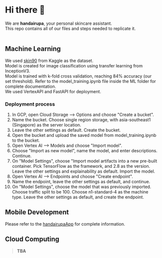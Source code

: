 # Hi there 👋

We are <b>handairupa</b>, your personal skincare assistant.
<br>
This repo contains all of our files and steps needed to replicate it.
<br>
<br>
## Machine Learning
We used <a href=https://www.kaggle.com/datasets/dinartas/skin90>skin90</a> from Kaggle as the dataset.
<br>
Model is created for image classification using transfer learning from InceptionV3. 
<br>
Model is trained with k-fold cross validation, reaching 84% accuracy (our set threshold). Refer to the model_training.ipynb file inside the ML folder for complete documentation.
<br>
We used VertexAPI and FastAPI for deployment.

### Deployment process
1) In GCP, open Cloud Storage --> Options and choose "Create a bucket".
2) Name the bucket. Choose single region storage, with asia-southeast1 (Singapore) as the server location.
3) Leave the other settings as default. Create the bucket.
4) Open the bucket and upload the saved model from model_training.ipynb to the bucket.
5) Open Vertex AI --> Models and choose "Import model".
6) Choose "Import as new model", name the model, and enter descriptions. Continue.
7) On "Model Settings", choose "Import model artifacts into a new pre-built container. Pick TensorFlow as the framework, and 2.8 as the version. Leave the other settings and explainability as default. Import the model.
8) Open Vertex AI --> Endpoints and choose "Create endpoint".
9) Name the endpoint, leave the other settings as default, and continue.
10) On "Model Settings", choose the model that was previously imported. Choose traffic split to be 100. Choose n1-standard-4 as the machine type. Leave the other settings as default, and create the endpoint. 

## Mobile Development
Please refer to the <a href ="https://github.com/handairupa/handairupaApp">handairupaApp</a> for complete information.

## Cloud Computing
> **TBA**
